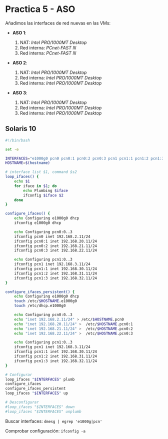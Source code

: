 # Practica 5 - ASO

Añadimos las interfaces de red nuevas en las VMs:
- **ASO 1**:
    1. NAT: *Intel PRO/1000MT Desktop*
    2. Red interna: *PCnet-FAST III*
    3. Red interna: *PCnet-FAST III*

- **ASO 2**:
    1. NAT: *Intel PRO/1000MT Desktop*
    2. Red interna: *Intel PRO/1000MT Desktop*
    3. Red interna: *Intel PRO/1000MT Desktop*

- **ASO 3**:
    1. NAT: *Intel PRO/1000MT Desktop*
    2. Red interna: *Intel PRO/1000MT Desktop*
    3. Red interna: *Intel PRO/1000MT Desktop*

## Solaris 10
```bash
#!/bin/bash

set -e

INTERFACES="e1000g0 pcn0 pcn0:1 pcn0:2 pcn0:3 pcn1 pcn1:1 pcn1:2 pcn1:3"
HOSTNAME=$(hostname)

# interface list $1, command $s2
loop_ifaces() {
    echo $1
    for iface in $1; do
        echo Plumbing $iface
        ifconfig $iface $2
    done
}

configure_ifaces() {
    echo Configuring e1000g0 dhcp
    ifconfig e1000g0 dhcp

    echo Configuring pcn0:0..3
    ifconfig pcn0 inet 192.168.2.11/24
    ifconfig pcn0:1 inet 192.168.20.11/24
    ifconfig pcn0:2 inet 192.168.21.11/24
    ifconfig pcn0:3 inet 192.168.22.11/24

    echo Configuring pcn1:0..3
    ifconfig pcn1 inet 192.168.3.11/24
    ifconfig pcn1:1 inet 192.168.30.11/24
    ifconfig pcn1:2 inet 192.168.31.11/24
    ifconfig pcn1:3 inet 192.168.32.11/24
}

configure_ifaces_persistent() {
    echo Configuring e1000g0 dhcp
    touch /etc/$HOSTNAME.e1000g0
    touch /etc/dhcp.e1000g0

    echo Configuring pcn0:0..3
    echo "inet 192.168.2.11/24" > /etc/$HOSTNAME.pcn0
    echo "inet 192.168.20.11/24" >  /etc/$HOSTNAME.pcn0:1
    echo "inet 192.168.21.11/24" >  /etc/$HOSTNAME.pcn0:2
    echo "inet 192.168.22.11/24" >  /etc/$HOSTNAME.pcn0:3

    echo Configuring pcn1:0..3
    ifconfig pcn1 inet 192.168.3.11/24
    ifconfig pcn1:1 inet 192.168.30.11/24
    ifconfig pcn1:2 inet 192.168.31.11/24
    ifconfig pcn1:3 inet 192.168.32.11/24
}

# Configurar
loop_ifaces "$INTERFACES" plumb
configure_ifaces
configure_ifaces_persistent
loop_ifaces "$INTERFACES" up

# Desconfigurar
#loop_ifaces "$INTERFACES" down
#loop_ifaces "$INTERFACES" unplumb

```
Buscar interfaces: `dmesg | egrep 'e1000g|pcn'`

Comprobar configuración: `ifconfig -a`
